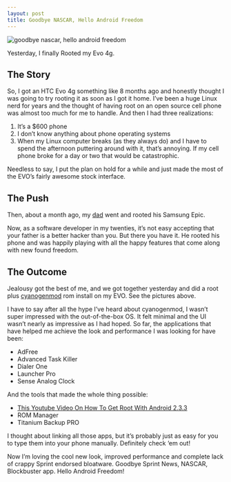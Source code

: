 ```yaml
---
layout: post
title: Goodbye NASCAR, Hello Android Freedom
---
```


<img src="{{ site.url }}/images/root2.jpg" alt="goodbye nascar, hello android freedom" />

Yesterday, I finally Rooted my Evo 4g.

## The Story

So, I got an HTC Evo 4g something like 8 months ago and honestly thought I was going to try rooting it as soon as I got it home. I’ve been a huge Linux nerd for years and the thought of having root on an open source cell phone was almost too much for me to handle. And then I had three realizations:

1. It’s a $600 phone
2. I don’t know anything about phone operating systems
3. When my Linux computer breaks (as they always do) and I have to spend the afternoon puttering around with it, that’s annoying. If my cell phone broke for a day or two that would be catastrophic.

Needless to say, I put the plan on hold for a while and just made the most of the EVO’s fairly awesome stock interface.

## The Push

Then, about a month ago, my <a href="http://www.larrykuperman.com/">dad</a> went and rooted his Samsung Epic.

Now, as a software developer in my twenties, it’s not easy accepting that your father is a better hacker than you. But there you have it. He rooted his phone and was happily playing with all the happy features that come along with new found freedom.

## The Outcome

Jealousy got the best of me, and we got together yesterday and did a root plus <a href="http://www.cyanogenmod.com/">cyanogenmod</a> rom install on my EVO. See the pictures above.

I have to say after all the hype I’ve heard about cyanogenmod, I wasn’t super impressed with the out-of-the-box OS. It felt minimal and the UI wasn’t nearly as impressive as I had hoped. So far, the applications that have helped me achieve the look and performance I was looking for have been:

* AdFree
* Advanced Task Killer
* Dialer One
* Launcher Pro
* Sense Analog Clock

And the tools that made the whole thing possible:

* <a href="http://www.youtube.com/watch?v=3wjhWSalETs&feature=results_main&playnext=1&list=PL28A547E5FC04C8F3">This Youtube Video On How To Get Root With Android 2.3.3</a>
* ROM Manager
* Titanium Backup PRO

I thought about linking all those apps, but it’s probably just as easy for you to type them into your phone manually. Definitely check ‘em out!

Now I’m loving the cool new look, improved performance and complete lack of crappy Sprint endorsed bloatware. Goodbye Sprint News, NASCAR, Blockbuster app. Hello Android Freedom!